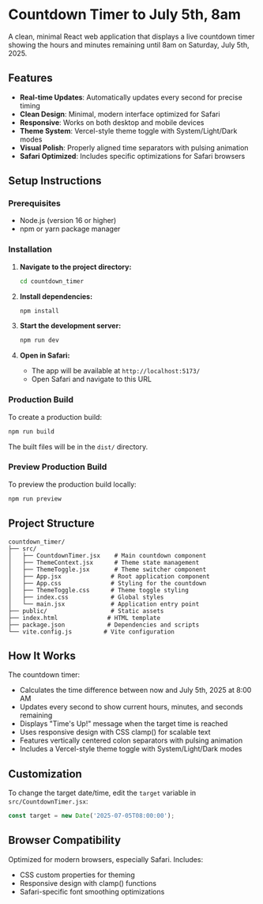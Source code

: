 # Countdown Timer to July 5th, 8am

A clean, minimal React web application that displays a live countdown timer showing the hours and minutes remaining until 8am on Saturday, July 5th, 2025.

## Features

- **Real-time Updates**: Automatically updates every second for precise timing
- **Clean Design**: Minimal, modern interface optimized for Safari
- **Responsive**: Works on both desktop and mobile devices
- **Theme System**: Vercel-style theme toggle with System/Light/Dark modes
- **Visual Polish**: Properly aligned time separators with pulsing animation
- **Safari Optimized**: Includes specific optimizations for Safari browsers

## Setup Instructions

### Prerequisites
- Node.js (version 16 or higher)
- npm or yarn package manager

### Installation

1. **Navigate to the project directory:**
   ```bash
   cd countdown_timer
   ```

2. **Install dependencies:**
   ```bash
   npm install
   ```

3. **Start the development server:**
   ```bash
   npm run dev
   ```

4. **Open in Safari:**
   - The app will be available at `http://localhost:5173/`
   - Open Safari and navigate to this URL

### Production Build

To create a production build:

```bash
npm run build
```

The built files will be in the `dist/` directory.

### Preview Production Build

To preview the production build locally:

```bash
npm run preview
```

## Project Structure

```
countdown_timer/
├── src/
│   ├── CountdownTimer.jsx    # Main countdown component
│   ├── ThemeContext.jsx      # Theme state management
│   ├── ThemeToggle.jsx       # Theme switcher component
│   ├── App.jsx              # Root application component
│   ├── App.css              # Styling for the countdown
│   ├── ThemeToggle.css      # Theme toggle styling
│   ├── index.css            # Global styles
│   └── main.jsx             # Application entry point
├── public/                  # Static assets
├── index.html              # HTML template
├── package.json            # Dependencies and scripts
└── vite.config.js         # Vite configuration
```

## How It Works

The countdown timer:
- Calculates the time difference between now and July 5th, 2025 at 8:00 AM
- Updates every second to show current hours, minutes, and seconds remaining
- Displays "Time's Up!" message when the target time is reached
- Uses responsive design with CSS clamp() for scalable text
- Features vertically centered colon separators with pulsing animation
- Includes a Vercel-style theme toggle with System/Light/Dark modes

## Customization

To change the target date/time, edit the `target` variable in `src/CountdownTimer.jsx`:

```javascript
const target = new Date('2025-07-05T08:00:00');
```

## Browser Compatibility

Optimized for modern browsers, especially Safari. Includes:
- CSS custom properties for theming
- Responsive design with clamp() functions
- Safari-specific font smoothing optimizations